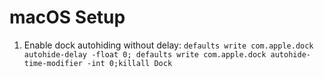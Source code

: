 # macOS Setup
1. Enable dock autohiding without delay: `defaults write com.apple.dock autohide-delay -float 0; defaults write com.apple.dock autohide-time-modifier -int 0;killall Dock`
